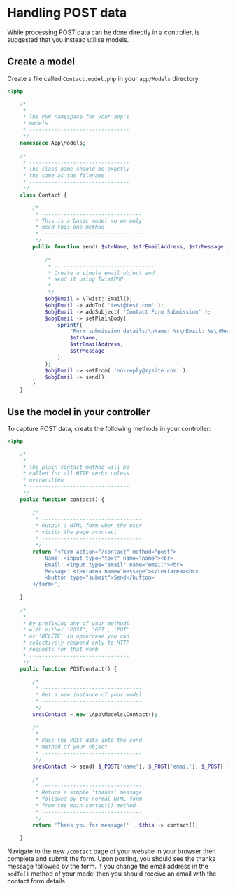 # Handling POST data

While processing POST data can be done directly in a controller, is suggested that you instead utilise models.

## Create a model

Create a file called `Contact.model.php` in your `app/Models` directory.

```php
<?php

    /*
     * --------------------------------
     * The PSR namespace for your app's
     * models
     * --------------------------------
     */
    namespace App\Models;
    
    /*
     * --------------------------------
     * The class name should be exactly
     * the same as the filename
     * --------------------------------
     */
    class Contact {

        /*
         * --------------------------------
         * This is a basic model so we only
         * need this one method
         * --------------------------------
         */
        public function send( $strName, $strEmailAddress, $strMessage ) {
        
            /*
             * --------------------------------
             * Create a simple email object and
             * send it using TwistPHP
             * --------------------------------
             */
            $objEmail = \Twist::Email();
            $objEmail -> addTo( 'test@test.com' );
            $objEmail -> addSubject( 'Contact Form Submission' );
            $objEmail -> setPlainBody(
                sprintf(
                    "Form submission details:\nName: %s\nEmail: %s\nMessage: %s"
                    $strName,
                    $strEmailAddress,
                    $strMessage
                )
            );
            $objEmail -> setFrom( 'no-reply@mysite.com' );
            $objEmail -> send();
        }
    }
```

## Use the model in your controller

To capture POST data, create the following methods in your controller:

```php
<?php

    /*
     * --------------------------------
     * The plain contact method will be
     * called for all HTTP verbs unless
     * overwritten
     * --------------------------------
     */
    public function contact() {
        
        /*
         * --------------------------------
         * Output a HTML form when the user
         * visits the page /contact
         * --------------------------------
         */
        return '<form action="/contact" method="post">
            Name: <input type="text" name="name"><br>
            Email: <input type="email" name="email"><br>
            Message: <textarea name="message"></textarea><br>
            <button type="submit">Send</button>
        </form>';
        
    }
    
    /*
     * --------------------------------
     * By prefixing any of your methods
     * with either 'POST', 'GET', 'PUT'
     * or 'DELETE' in uppercase you can
     * selectively respond only to HTTP
     * requests for that verb
     * --------------------------------
     */
    public function POSTcontact() {
    
        /*
         * --------------------------------
         * Get a new instance of your model
         * --------------------------------
         */
        $resContact = new \App\Models\Contact();
        
        /*
         * --------------------------------
         * Pass the POST data into the send
         * method of your object
         * --------------------------------
         */
        $resContact -> send( $_POST['name'], $_POST['email'], $_POST['message'] );
        
        /*
         * --------------------------------
         * Return a simple 'thanks' message
         * followed by the normal HTML form
         * from the main contact() method
         * --------------------------------
         */
        return 'Thank you for message!' . $this -> contact();
        
    }
```

Navigate to the new `/contact` page of your website in your browser then complete and submit the form. Upon posting, you should see the thanks message followed by the form. If you change the email address in the `addTo()` method of your model then you should receive an email with the contact form details.